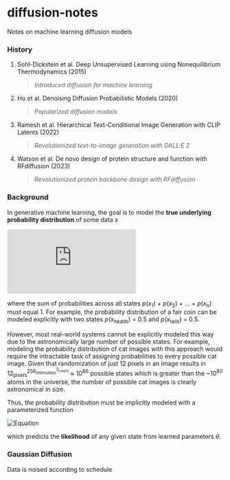 # diffusion-notes
Notes on machine learning diffusion models

### History
1) Sohl-Dickstein et al. Deep Unsupervised Learning using Nonequilibrium Thermodynamics (2015)
    > *Introduced diffusion for machine learning*
2) Ho et al. Denoising Diffusion Probabilistic Models (2020)
    > *Popularized diffusion models*
3) Ramesh et al. Hierarchical Text-Conditional Image Generation with CLIP Latents (2022)
    > *Revolutionized text-to-image generation with DALL·E 2*
4) Watson et al. De novo design of protein structure and function with RFdiffusion (2023)
    > *Revolutionized protein backbone design with RFdiffusion*

### Background
In generative machine learning, the goal is to model the **true underlying probability distribution** of some data *x*

![Equation](https://latex.codecogs.com/png.latex?p(x))

where the sum of probabilities across all states *p*(*x*<sub>1</sub>) + *p*(*x*<sub>2</sub>) + ... + *p*(*x*<sub>n</sub>) must equal 1. For example, the probability distribution of a fair coin can be modeled explicitly with two states *p*(*x*<sub>heads</sub>) = 0.5 and *p*(*x*<sub>tails</sub>) = 0.5.

However, most real-world systems cannot be explicitly modeled this way due to the astronomically large number of possible states. For example, modeling the probability distribution of cat images with this approach would require the intractable task of assigning probabilities to every possible cat image. Given that randomization of just 12 pixels in an image results in 12<sub>pixels</sub><sup>256<sub>intensities</sub><sup>3<sub>colors</sub></sup></sup> ≈ 10<sup>86</sup> possible states which is greater than the ~10<sup>80</sup> atoms in the universe, the number of possible cat images is clearly astronomical in size.

Thus, the probability distribution must be implicitly modeled with a parameterized function

![Equation](https://latex.codecogs.com/png.latex?p_\theta(x))

which predicts the **likelihood** of any given state from learned parameters *θ*.

### Gaussian Diffusion
Data is noised according to schedule

